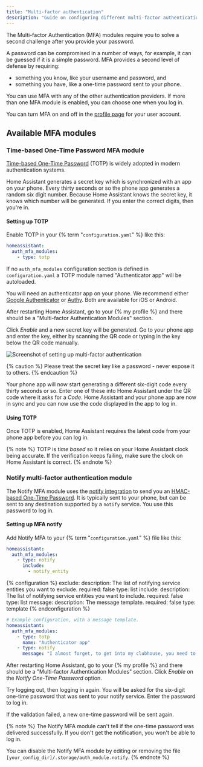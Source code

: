 ```yaml
---
title: "Multi-factor authentication"
description: "Guide on configuring different multi-factor authentication modules."
---
```


The Multi-factor Authentication (MFA) modules require you to solve a second challenge after you provide your password.

A password can be compromised in a number of ways, for example, it can be guessed if it is a simple password. MFA provides a second level of defense by requiring:

- something you know, like your username and password, and
- something you have, like a one-time password sent to your phone.

You can use MFA with any of the other authentication providers. If more than one MFA module is enabled, you can choose one when you log in.

You can turn MFA on and off in the [profile page](/docs/authentication/#your-account-profile) for your user account.

## Available MFA modules

### Time-based One-Time Password MFA module

[Time-based One-Time Password](https://en.wikipedia.org/wiki/Time-based_One-time_Password_algorithm) (TOTP) is widely adopted in modern authentication systems.

Home Assistant generates a secret key which is synchronized with an app on your phone. Every thirty seconds or so the phone app generates a random six digit number. Because Home Assistant knows the secret key, it knows which number will be generated. If you enter the correct digits, then you're in.

#### Setting up TOTP

Enable TOTP in your {% term "`configuration.yaml`" %} like this:

```yaml
homeassistant:
  auth_mfa_modules:
    - type: totp
```

If no `auth_mfa_modules` configuration section is defined in `configuration.yaml` a TOTP module named "Authenticator app" will be autoloaded.

You will need an authenticator app on your phone. We recommend either [Google Authenticator](https://support.google.com/accounts/answer/1066447) or [Authy](https://authy.com/). Both are available for iOS or Android.

After restarting Home Assistant, go to your {% my profile %} and there should be a "Multi-factor Authentication Modules" section.

Click _Enable_ and a new secret key will be generated. Go to your phone app and enter the key, either by scanning the QR code or typing in the key below the QR code manually.

<img src='/images/docs/authentication/mfa.png' alt='Screenshot of setting up multi-factor authentication' style='border: 0;box-shadow: none;'>

{% caution %}
Please treat the secret key like a password - never expose it to others.
{% endcaution %}

Your phone app will now start generating a different six-digit code every thirty seconds or so. Enter one of these into Home Assistant under the QR code where it asks for a _Code_. Home Assistant and your phone app are now in sync and you can now use the code displayed in the app to log in.

#### Using TOTP

Once TOTP is enabled, Home Assistant requires the latest code from your phone app before you can log in. 

{% note %}
TOTP is _time based_ so it relies on your Home Assistant clock being accurate. If the verification keeps failing, make sure the clock on Home Assistant is correct.
{% endnote %}

### Notify multi-factor authentication module

The Notify MFA module uses the [notify integration](/integrations/notify/) to send you an [HMAC-based One-Time Password](https://en.wikipedia.org/wiki/HMAC-based_One-time_Password_algorithm). It is typically sent to your phone, but can be sent to any destination supported by a `notify` service. You use this password to log in.

#### Setting up MFA notify

Add Notify MFA to your {% term "`configuration.yaml`" %} file like this:

```yaml
homeassistant:
  auth_mfa_modules:
    - type: notify
      include:
        - notify_entity
```

{% configuration %}
exclude:
  description: The list of notifying service entities you want to exclude.
  required: false
  type: list
include:
  description: The list of notifying service entities you want to include.
  required: false
  type: list
message:
  description: The message template.
  required: false
  type: template
{% endconfiguration %}

```yaml
# Example configuration, with a message template.
homeassistant:
  auth_mfa_modules:
    - type: totp
      name: "Authenticator app"
    - type: notify
      message: "I almost forget, to get into my clubhouse, you need to say {}"
```

After restarting Home Assistant, go to your {% my profile %} and there should be a "Multi-factor Authentication Modules" section. Click _Enable_ on the _Notify One-Time Password_ option.

Try logging out, then logging in again. You will be asked for the six-digit one-time password that was sent to your notify service. Enter the password to log in.

If the validation failed, a new one-time password will be sent again.

{% note %}
The Notify MFA module can't tell if the one-time password was delivered successfully. If you don't get the notification, you won't be able to log in.

You can disable the Notify MFA module by editing or removing the file `[your_config_dir]/.storage/auth_module.notify`.
{% endnote %}
